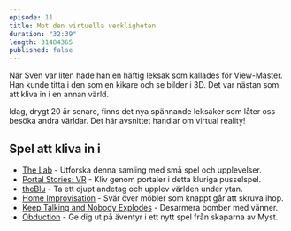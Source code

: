 ```yaml
---
episode: 11
title: Mot den virtuella verkligheten
duration: "32:39"
length: 31484365
published: false
---
```


När Sven var liten hade han en häftig leksak som kallades för View-Master. Han kunde titta i den som en kikare och se bilder i 3D. Det var nästan som att kliva in i en annan värld.

Idag, drygt 20 år senare, finns det nya spännande leksaker som låter oss besöka andra världar. Det här avsnittet handlar om virtual reality!

## Spel att kliva in i

* [The Lab][1] - Utforska denna samling med små spel och upplevelser.
* [Portal Stories: VR][2] - Kliv genom portaler i detta kluriga pusselspel.
* [theBlu][3] - Ta ett djupt andetag och upplev världen under ytan.
* [Home Improvisation][4] - Svär över möbler som knappt går att skruva ihop.
* [Keep Talking and Nobody Explodes][5] - Desarmera bomber med vänner.
* [Obduction][6] - Ge dig ut på äventyr i ett nytt spel från skaparna av Myst.

[1]: http://store.steampowered.com/app/450390/
[2]: http://store.steampowered.com/app/446750/
[3]: http://store.steampowered.com/app/451520/
[4]: http://www.homeimprovisation.com/
[5]: http://www.keeptalkinggame.com/
[6]: http://obduction.com/
